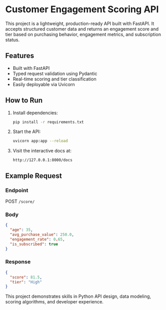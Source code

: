 # Customer Engagement Scoring API

This project is a lightweight, production-ready API built with FastAPI. It accepts structured customer data and returns an engagement score and tier based on purchasing behavior, engagement metrics, and subscription status.

## Features

- Built with FastAPI
- Typed request validation using Pydantic
- Real-time scoring and tier classification
- Easily deployable via Uvicorn

## How to Run

1. Install dependencies:
   ```bash
   pip install -r requirements.txt
   ```

2. Start the API:
   ```bash
   uvicorn app:app --reload
   ```

3. Visit the interactive docs at:
   ```
   http://127.0.0.1:8000/docs
   ```

## Example Request

### Endpoint
POST `/score/`

### Body
```json
{
  "age": 35,
  "avg_purchase_value": 250.0,
  "engagement_rate": 0.65,
  "is_subscribed": true
}
```

### Response
```json
{
  "score": 81.5,
  "tier": "High"
}
```

This project demonstrates skills in Python API design, data modeling, scoring algorithms, and developer experience.

